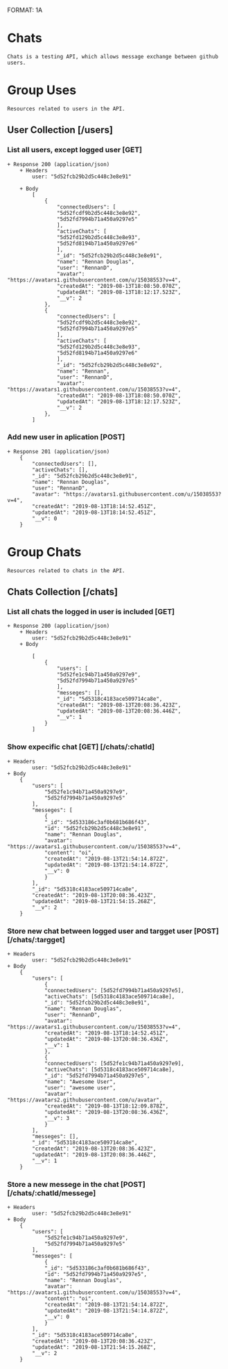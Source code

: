 FORMAT: 1A

# Chats

    Chats is a testing API, which allows message exchange between github users.

# Group Uses

    Resources related to users in the API.

## User Collection [/users]

### List all users, except logged user [GET]

    + Response 200 (application/json)
        + Headers
            user: "5d52fcb29b2d5c448c3e8e91"

        + Body
            [
                {
                    "connectedUsers": [
                    "5d52fcdf9b2d5c448c3e8e92",
                    "5d52fd7994b71a450a9297e5"
                    ],
                    "activeChats": [
                    "5d52fd129b2d5c448c3e8e93",
                    "5d52fd8194b71a450a9297e6"
                    ],
                    "_id": "5d52fcb29b2d5c448c3e8e91",
                    "name": "Rennan Douglas",
                    "user": "RennanD",
                    "avatar": "https://avatars1.githubusercontent.com/u/15038553?v=4",
                    "createdAt": "2019-08-13T18:08:50.070Z",
                    "updatedAt": "2019-08-13T18:12:17.523Z",
                    "__v": 2
                },
                {
                    "connectedUsers": [
                    "5d52fcdf9b2d5c448c3e8e92",
                    "5d52fd7994b71a450a9297e5"
                    ],
                    "activeChats": [
                    "5d52fd129b2d5c448c3e8e93",
                    "5d52fd8194b71a450a9297e6"
                    ],
                    "_id": "5d52fcb29b2d5c448c3e8e92",
                    "name": "Rennan",
                    "user": "RennanD",
                    "avatar": "https://avatars1.githubusercontent.com/u/15038553?v=4",
                    "createdAt": "2019-08-13T18:08:50.070Z",
                    "updatedAt": "2019-08-13T18:12:17.523Z",
                    "__v": 2
                },
            ]
### Add new user in aplication [POST]
    
    + Response 201 (application/json)
        {
            "connectedUsers": [],
            "activeChats": [],
            "_id": "5d52fcb29b2d5c448c3e8e91",
            "name": "Rennan Douglas",
            "user": "RennanD",
            "avatar": "https://avatars1.githubusercontent.com/u/15038553?v=4",
            "createdAt": "2019-08-13T18:14:52.451Z",
            "updatedAt": "2019-08-13T18:14:52.451Z",
            "__v": 0
        }

# Group Chats 

    Resources related to chats in the API.

## Chats Collection [/chats]

### List all chats the logged in user is included [GET]

    + Response 200 (application/json)
        + Headers
            user: "5d52fcb29b2d5c448c3e8e91"
        + Body
        
            [
                {
                    "users": [
                    "5d52fe1c94b71a450a9297e9",
                    "5d52fd7994b71a450a9297e5"
                    ],
                    "messeges": [],
                    "_id": "5d5318c4183ace509714ca8e",
                    "createdAt": "2019-08-13T20:08:36.423Z",
                    "updatedAt": "2019-08-13T20:08:36.446Z",
                    "__v": 1
                }
            ]

### Show expecific chat [GET] [/chats/:chatId]
    
    + Headers
            user: "5d52fcb29b2d5c448c3e8e91"
    + Body
        {
            "users": [
                "5d52fe1c94b71a450a9297e9",
                "5d52fd7994b71a450a9297e5"
            ],
            "messeges": [
                {
                "_id": "5d533186c3af0b681b686f43",
                "id": "5d52fcb29b2d5c448c3e8e91",
                "name": "Rennan Douglas",
                "avatar": "https://avatars1.githubusercontent.com/u/15038553?v=4",
                "content": "oi",
                "createdAt": "2019-08-13T21:54:14.872Z",
                "updatedAt": "2019-08-13T21:54:14.872Z",
                "__v": 0
                }
            ],
            "_id": "5d5318c4183ace509714ca8e",
            "createdAt": "2019-08-13T20:08:36.423Z",
            "updatedAt": "2019-08-13T21:54:15.268Z",
            "__v": 2
        }

### Store new chat between logged user and targget user [POST] [/chats/:targget]
    + Headers
            user: "5d52fcb29b2d5c448c3e8e91"
    + Body
        {
            "users": [
                {
                "connectedUsers": [5d52fd7994b71a450a9297e5],
                "activeChats": [5d5318c4183ace509714ca8e],
                "_id": "5d52fcb29b2d5c448c3e8e91",
                "name": "Rennan Douglas",
                "user": "RennanD",
                "avatar": "https://avatars1.githubusercontent.com/u/15038553?v=4",
                "createdAt": "2019-08-13T18:14:52.451Z",
                "updatedAt": "2019-08-13T20:08:36.436Z",
                "__v": 1
                },
                {
                "connectedUsers": [5d52fe1c94b71a450a9297e9],
                "activeChats": [5d5318c4183ace509714ca8e],
                "_id": "5d52fd7994b71a450a9297e5",
                "name": "Awesome User",
                "user": "awesome user",
                "avatar": "https://avatars2.githubusercontent.com/u/avatar",
                "createdAt": "2019-08-13T18:12:09.878Z",
                "updatedAt": "2019-08-13T20:08:36.436Z",
                "__v": 3
                }
            ],
            "messeges": [],
            "_id": "5d5318c4183ace509714ca8e",
            "createdAt": "2019-08-13T20:08:36.423Z",
            "updatedAt": "2019-08-13T20:08:36.446Z",
            "__v": 1
        }

### Store a new messege in the chat [POST] [/chats/:chatId/messege]
    + Headers
            user: "5d52fcb29b2d5c448c3e8e91"
    + Body
        {
            "users": [
                "5d52fe1c94b71a450a9297e9",
                "5d52fd7994b71a450a9297e5"
            ],
            "messeges": [
                {
                "_id": "5d533186c3af0b681b686f43",
                "id": "5d52fd7994b71a450a9297e5",
                "name": "Rennan Douglas",
                "avatar": "https://avatars1.githubusercontent.com/u/15038553?v=4",
                "content": "oi",
                "createdAt": "2019-08-13T21:54:14.872Z",
                "updatedAt": "2019-08-13T21:54:14.872Z",
                "__v": 0
                }
            ],
            "_id": "5d5318c4183ace509714ca8e",
            "createdAt": "2019-08-13T20:08:36.423Z",
            "updatedAt": "2019-08-13T21:54:15.268Z",
            "__v": 2
        }